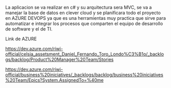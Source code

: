 La aplicacion se va realizar en c# y su arquitectura sera MVC, se va a manejar la base de datos en clever cloud y se planificara todo el proyecto en AZURE DEVOPS ya que es una herramientas muy practica que sirve para automatizar e integrar los procesos que comparten el equipo de desarrollo de software y el de TI.

Link de AZURE

https://dev.azure.com/riwi-official/celsia_assetsment_Daniel_Fernando_Toro_Londo%C3%B1o/_backlogs/backlog/Product%20Manager%20Team/Stories

https://dev.azure.com/riwi-official/business%20iniciatives/_backlogs/backlog/business%20iniciatives%20Team/Epics?System.AssignedTo=%40me



